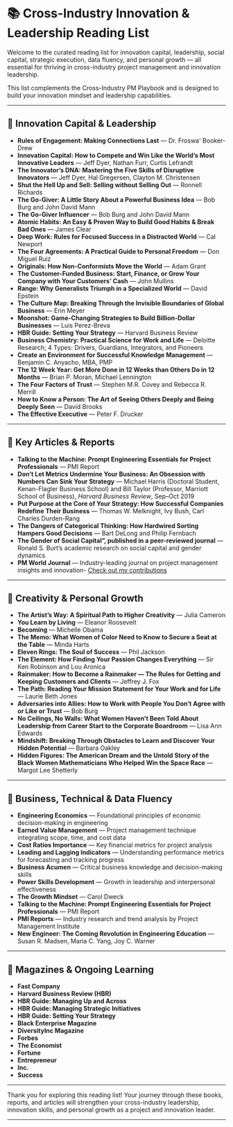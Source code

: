 # 📚 Cross-Industry Innovation & Leadership Reading List

Welcome to the curated reading list for innovation capital, leadership, social capital, strategic execution, data fluency, and personal growth — all essential for thriving in cross-industry project management and innovation leadership.

This list complements the Cross-Industry PM Playbook and is designed to build your innovation mindset and leadership capabilities.

---

## 🌟 Innovation Capital & Leadership

- **Rules of Engagement: Making Connections Last** — Dr. Froswa' Booker-Drew  
- **Innovation Capital: How to Compete and Win Like the World’s Most Innovative Leaders** — Jeff Dyer, Nathan Furr, Curtis Lefrandt  
- **The Innovator’s DNA: Mastering the Five Skills of Disruptive Innovators** — Jeff Dyer, Hal Gregersen, Clayton M. Christensen  
- **Shut the Hell Up and Sell: Selling without Selling Out** — Ronnell Richards  
- **The Go-Giver: A Little Story About a Powerful Business Idea** — Bob Burg and John David Mann  
- **The Go-Giver Influencer** — Bob Burg and John David Mann  
- **Atomic Habits: An Easy & Proven Way to Build Good Habits & Break Bad Ones** — James Clear  
- **Deep Work: Rules for Focused Success in a Distracted World** — Cal Newport  
- **The Four Agreements: A Practical Guide to Personal Freedom** — Don Miguel Ruiz  
- **Originals: How Non-Conformists Move the World** — Adam Grant  
- **The Customer-Funded Business: Start, Finance, or Grow Your Company with Your Customers’ Cash** — John Mullins  
- **Range: Why Generalists Triumph in a Specialized World** — David Epstein  
- **The Culture Map: Breaking Through the Invisible Boundaries of Global Business** — Erin Meyer  
- **Moonshot: Game-Changing Strategies to Build Billion-Dollar Businesses** — Luis Perez-Breva  
- **HBR Guide: Setting Your Strategy** — Harvard Business Review  
- **Business Chemistry: Practical Science for Work and Life** — Deloitte Research; 4 Types: Drivers, Guardians, Integrators, and Pioneers  
- **Create an Environment for Successful Knowledge Management** — Benjamin C. Anyacho, MBA, PMP  
- **The 12 Week Year: Get More Done in 12 Weeks than Others Do in 12 Months** — Brian P. Moran, Michael Lennington  
- **The Four Factors of Trust** — Stephen M.R. Covey and Rebecca R. Merrill  
- **How to Know a Person: The Art of Seeing Others Deeply and Being Deeply Seen** — David Brooks   
- **The Effective Executive** — Peter F. Drucker  

---

## 📰 Key Articles & Reports

- **Talking to the Machine: Prompt Engineering Essentials for Project Professionals** — PMI Report  
- **Don’t Let Metrics Undermine Your Business: An Obsession with Numbers Can Sink Your Strategy** — Michael Harris (Doctoral Student, Kenan-Flagler Business School) and Bill Taylor (Professor, Marriott School of Business), *Harvard Business Review*, Sep–Oct 2019  
- **Put Purpose at the Core of Your Strategy: How Successful Companies Redefine Their Business** — Thomas W. Melknight, Ivy Bush, Carl Charles Durden-Rang  
- **The Dangers of Categorical Thinking: How Hardwired Sorting Hampers Good Decisions** — Bart DeLong and Philip Fernbach  
- **The Gender of Social Capital”, published in a peer-reviewed journal** — Ronald S. Burt’s academic research on social capital and gender dynamics 
- **PM World Journal** — Industry-leading journal on project management insights and innovation-
                         [Check out my contributions](https://pmworldlibrary.net/authors/alicia-morgan/) 

---

## 🎨 Creativity & Personal Growth

- **The Artist’s Way: A Spiritual Path to Higher Creativity** — Julia Cameron  
- **You Learn by Living** — Eleanor Roosevelt  
- **Becoming** — Michelle Obama  
- **The Memo: What Women of Color Need to Know to Secure a Seat at the Table** — Minda Harts  
- **Eleven Rings: The Soul of Success** — Phil Jackson  
- **The Element: How Finding Your Passion Changes Everything** — Sir Ken Robinson and Lou Aronica  
- **Rainmaker: How to Become a Rainmaker — The Rules for Getting and Keeping Customers and Clients** — Jeffrey J. Fox  
- **The Path: Reading Your Mission Statement for Your Work and for Life** — Laurie Beth Jones  
- **Adversaries into Allies: How to Work with People You Don’t Agree with or Like or Trust** — Bob Burg  
- **No Ceilings, No Walls: What Women Haven’t Been Told About Leadership from Career Start to the Corporate Boardroom** — Lisa Ann Edwards  
- **Mindshift: Breaking Through Obstacles to Learn and Discover Your Hidden Potential** — Barbara Oakley  
- **Hidden Figures: The American Dream and the Untold Story of the Black Women Mathematicians Who Helped Win the Space Race** — Margot Lee Shetterly  

---

## 🔧 Business, Technical & Data Fluency

- **Engineering Economics** — Foundational principles of economic decision-making in engineering  
- **Earned Value Management** — Project management technique integrating scope, time, and cost data  
- **Cost Ratios Importance** — Key financial metrics for project analysis  
- **Leading and Lagging Indicators** — Understanding performance metrics for forecasting and tracking progress  
- **Business Acumen** — Critical business knowledge and decision-making skills  
- **Power Skills Development** — Growth in leadership and interpersonal effectiveness  
- **The Growth Mindset** — Carol Dweck  
- **Talking to the Machine: Prompt Engineering Essentials for Project Professionals** — PMI Report  
- **PMI Reports** — Industry research and trend analysis by Project Management Institute  
- **New Engineer: The Coming Revolution in Engineering Education** — Susan R. Madsen, Maria C. Yang, Joy C. Warner  

---

## 📖 Magazines & Ongoing Learning

- **Fast Company**  
- **Harvard Business Review (HBR)**  
- **HBR Guide: Managing Up and Across**  
- **HBR Guide: Managing Strategic Initiatives**  
- **HBR Guide: Setting Your Strategy**
- **Black Enterprise Magazine**
- **DiversityInc Magazine**
- **Forbes**
- **The Economist**
- **Fortune**
- **Entrepreneur**
- **Inc.**
- **Success**
  

---

Thank you for exploring this reading list! Your journey through these books, reports, and articles will strengthen your cross-industry leadership, innovation skills, and personal growth as a project and innovation leader.


---


